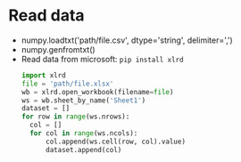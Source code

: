 # Read data
* numpy.loadtxt('path/file.csv', dtype='string', delimiter=',')
* numpy.genfromtxt()
* Read data from microsoft: `pip install xlrd`
    ```python
    import xlrd
    file = 'path/file.xlsx'
    wb = xlrd.open_workbook(filename=file)
    ws = wb.sheet_by_name('Sheet1')
    dataset = []
    for row in range(ws.nrows):
      col = []
      for col in range(ws.ncols):
          col.append(ws.cell(row, col).value)
          dataset.append(col)
    ``` 
  